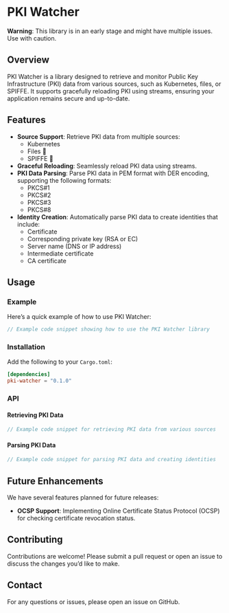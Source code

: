 # PKI Watcher

**Warning**: This library is in an early stage and might have multiple issues. Use with caution.

## Overview

PKI Watcher is a library designed to retrieve and monitor Public Key Infrastructure (PKI) data from various sources, such as Kubernetes, files, or SPIFFE. It supports gracefully reloading PKI using streams, ensuring your application remains secure and up-to-date.

## Features

- **Source Support**: Retrieve PKI data from multiple sources:
    - Kubernetes
    - Files 🚧
    - SPIFFE 🚧
- **Graceful Reloading**: Seamlessly reload PKI data using streams.
- **PKI Data Parsing**: Parse PKI data in PEM format with DER encoding, supporting the following formats:
    - PKCS#1
    - PKCS#2
    - PKCS#3
    - PKCS#8
- **Identity Creation**: Automatically parse PKI data to create identities that include:
    - Certificate
    - Corresponding private key (RSA or EC)
    - Server name (DNS or IP address)
    - Intermediate certificate
    - CA certificate

## Usage

### Example

Here’s a quick example of how to use PKI Watcher:

```rust
// Example code snippet showing how to use the PKI Watcher library
```

### Installation

Add the following to your `Cargo.toml`:

```toml
[dependencies]
pki-watcher = "0.1.0"
```

### API

#### Retrieving PKI Data

```rust
// Example code snippet for retrieving PKI data from various sources
```

#### Parsing PKI Data

```rust
// Example code snippet for parsing PKI data and creating identities
```

## Future Enhancements

We have several features planned for future releases:

- **OCSP Support**: Implementing Online Certificate Status Protocol (OCSP) for checking certificate revocation status.

## Contributing

Contributions are welcome! Please submit a pull request or open an issue to discuss the changes you’d like to make.

## Contact

For any questions or issues, please open an issue on GitHub.
